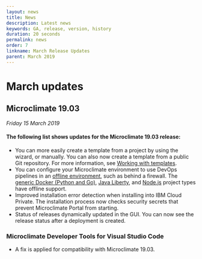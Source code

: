 ```yaml
---
layout: news
title: News
description: Latest news
keywords: GA, release, version, history
duration: 20 seconds
permalink: news
order: 7
linkname: March Release Updates
parent: March 2019
---
```


# March updates

## Microclimate 19.03

*Friday 15 March 2019*

#### The following list shows updates for the Microclimate 19.03 release:

- You can more easily create a template from a project by using the wizard, or manually. You can also now create a template from a public Git repository. For more information, see [Working with templates](workingwithtemplates).
- You can configure your Microclimate environment to use DevOps pipelines in an [offline environment](offlinemicroclimateusing), such as behind a firewall. The [generic Docker (Python and Go)](offlinemicroclimategenericdocker), [Java Liberty](offlinemicroclimateliberty), and [Node.js](offlinemicroclimatenode) project types have offline support.
- Improved installation error detection when installing into IBM Cloud Private. The installation process now checks security secrets that prevent Microclimate Portal from starting.
- Status of releases dynamically updated in the GUI. You can now see the release status after a deployment is created.


### Microclimate Developer Tools for Visual Studio Code
- A fix is applied for compatibility with Microclimate 19.03.
